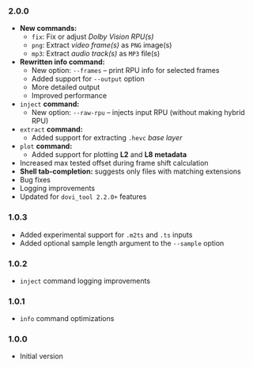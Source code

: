 ### 2.0.0

- **New commands:**
    - `fix`: Fix or adjust _Dolby Vision RPU(s)_
    - `png`: Extract _video frame(s)_ as `PNG` image(s)
    - `mp3`: Extract _audio track(s)_ as `MP3` file(s)
- **Rewritten info command:**
    - New option: `--frames` – print RPU info for selected frames
    - Added support for `--output` option
    - More detailed output
    - Improved performance
- `inject` **command:**
    - New option: `--raw-rpu` – injects input RPU (without making hybrid RPU)
- `extract` **command:**
    - Added support for extracting `.hevc` _base layer_
- `plot` **command:**
    - Added support for plotting **L2** and **L8 metadata**
- Increased max tested offset during frame shift calculation
- **Shell tab-completion:** suggests only files with matching extensions
- Bug fixes
- Logging improvements
- Updated for `dovi_tool 2.2.0+` features

### 1.0.3

- Added experimental support for `.m2ts` and `.ts` inputs
- Added optional sample length argument to the `--sample` option

### 1.0.2

- `inject` command logging improvements

### 1.0.1

- `info` command optimizations

### 1.0.0

- Initial version
